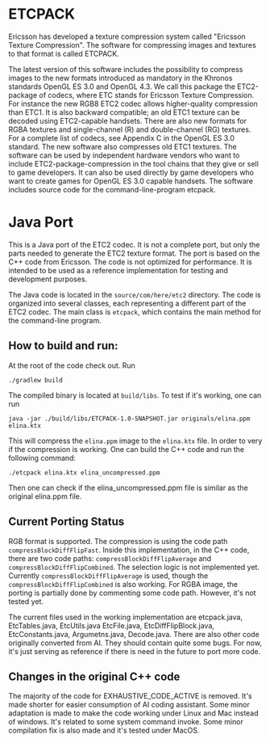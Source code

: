 # ETCPACK

Ericsson has developed a texture compression system called "Ericsson Texture Compression". The software for compressing images and textures to that format is called ETCPACK.

The latest version of this software includes the possibility to compress images to the new formats introduced as mandatory in the Khronos standards OpenGL ES 3.0 and OpenGL 4.3. We call this package the ETC2-package of codecs, where ETC stands for Ericsson Texture Compression. For instance the new RGB8 ETC2 codec allows higher-quality compression than ETC1. It is also backward compatible; an old ETC1 texture can be decoded using ETC2-capable handsets. There are also new formats for RGBA textures and single-channel (R) and double-channel (RG) textures. For a complete list of codecs, see Appendix C in the OpenGL ES 3.0 standard. The new software also compresses old ETC1 textures. The software can be used by independent hardware vendors who want to include ETC2-package-compression in the tool chains that they give or sell to game developers. It can also be used directly by game developers who want to create games for OpenGL ES 3.0 capable handsets. The software includes source code for the command-line-program etcpack.

# Java Port

This is a Java port of the ETC2 codec. It is not a complete port, but only the parts needed to generate the ETC2 texture format. The port is based on the C++ code from Ericsson. The code is not optimized for performance. It is intended to be used as a reference implementation for testing and development purposes.

The Java code is located in the `source/com/here/etc2` directory. The code is organized into several classes, each representing a different part of the ETC2 codec. The main class is `etcpack`, which contains the main method for the command-line program.

## How to build and run:
At the root of the code check out. Run
```
./gradlew build
```
The compiled binary is located at `build/libs`. To test if it's working, one can run
```
java -jar ./build/libs/ETCPACK-1.0-SNAPSHOT.jar originals/elina.ppm elina.ktx
```
This will compress the `elina.ppm` image to the `elina.ktx` file. In order to very if the compression is working. One can build the C++ code and run the following command:
```
./etcpack elina.ktx elina_uncompressed.ppm
```
Then one can check if the elina_uncompressed.ppm file is similar as the original elina.ppm file.

## Current Porting Status

RGB format is supported. The compression is using the code path `compressBlockDiffFlipFast`. Inside this implementation, in the C++ code, there are two code paths: `compressBlockDiffFlipAverage` and `compressBlockDiffFlipCombined`. The selection logic is not implemented yet. Currently `compressBlockDiffFlipAverage` is used, though the `compressBlockDiffFlipCombined` is also working. For RGBA image, the porting is partially done by commenting some code path. However, it's not tested yet.

The current files used in the working implementation are etcpack.java, EtcTables.java, EtcUtils.java EtcFile.java, EtcDiffFlipBlock.java, EtcConstants.java, Argumetns.java, Decode.java. There are also other code originally converted from AI. They should contain quite some bugs. For now, it's just serving as reference if there is need in the future to port more code.

## Changes in the original C++ code

The majority of the code for EXHAUSTIVE_CODE_ACTIVE is removed. It's made shorter for easier consumption of AI coding assistant. Some minor adaptation is made to make the code working under Linux and Mac instead of windows. It's related to some system command invoke. Some minor compilation fix is also made and it's tested under MacOS.
        
        


